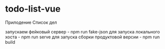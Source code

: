 # todo-list-vue

Прилодение Список дел


запускаем фейковый сервер - npm run fake-json
для запуска локального хоста  -  npm run serve
для запуска сборки продуктовой версии - npm run build
